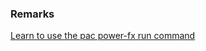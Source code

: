 ### Remarks

[Learn to use the pac power-fx run command](../../use-pac-power-fx.md#use-pac-power-fx-run)